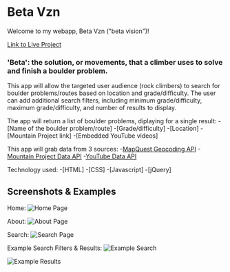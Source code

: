 # Beta Vzn
Welcome to my webapp, Beta Vzn ("beta vision")!

[Link to Live Project](https://cjoy-ant.github.io/beta-vzn/)

### 'Beta': the solution, or movements, that a climber uses to solve and finish a boulder problem.

This app will allow the targeted user audience (rock climbers) to search for boulder problems/routes based on location and grade/difficulty. The user can add additional search filters, including minimum grade/difficulty, maximum grade/difficulty, and number of results to display.

The app will return a list of boulder problems, diplaying for a single result:
    -[Name of the boulder problem/route]
    -[Grade/difficulty]
    -[Location]
    -[Mountain Project link]
    -[Embedded YouTube videos]

This app will grab data from 3 sources:
    -[MapQuest Geocoding API](https://developer.mapquest.com/documentation/open/geocoding-api/)
    -[Mountain Project Data API](https://www.mountainproject.com/data#_=_)
    -[YouTube Data API](https://developers.google.com/youtube/v3/getting-started)

Technology used:
    -[HTML]
    -[CSS]
    -[Javascript]
    -[jQuery]

## Screenshots & Examples
Home: 
![Home Page](images/screenshots/betavzn-home.png)

About:
![About Page](images/screenshots/betavzn-about.png)

Search:
![Search Page](images/screenshots/betavzn-search.png)

Example Search Filters & Results:
![Example Search](images/screenshots/betavzn-search-input-example.png)

![Example Results](images/screenshots/betavzn-results-example.png)